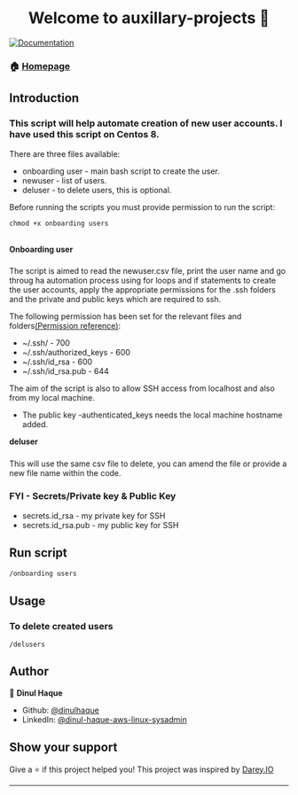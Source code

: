 <h1 align="center">Welcome to auxillary-projects 👋</h1>
<p>
  <a href="https://github.com/dinulhaque/auxillary-projects/readme.md" target="_blank">
    <img alt="Documentation" src="https://img.shields.io/badge/documentation-yes-brightgreen.svg" />
  </a>
</p>

### 🏠 [Homepage](https://github.com/dinulhaque/auxillary-projects)


## Introduction

 
### This script will help automate creation of new user accounts. I have used this script on Centos 8. 
There are three files available:
* onboarding user - main bash script to create the user.
* newuser - list of users.
* deluser - to delete users, this is optional.

Before running the scripts you must provide permission to run the script:
```
chmod +x onboarding users
```
\
**Onboarding user**
###
The script is aimed to read the newuser.csv file, print the user name and go throug ha automation process using for loops and if statements to create the user accounts, apply the appropriate permissions for the .ssh folders and the private and public keys which are required to ssh.

The following permission has been set for the relevant files and folders[(Permission reference)](http://linuxcommand.org/lc3_man_pages/ssh1.html):
* ~/.ssh/ - 700
* ~/.ssh/authorized_keys - 600
* ~/.ssh/id_rsa - 600
* ~/.ssh/id_rsa.pub - 644

The aim of the script is also to allow SSH access from localhost and also from my local machine.
* The public key -authenticated_keys needs the local machine hostname added.

**deluser**

###
This will use the same csv file to delete, you can amend the file or provide a new file name within the code.


### FYI - Secrets/Private key & Public Key
* secrets.id_rsa - my private key for SSH
* secrets.id_rsa.pub - my public key for SSH


## Run script

```sh
/onboarding users
```


## Usage

### To delete created users
```
/delusers
```



## Author

👤 **Dinul Haque**

* Github: [@dinulhaque](https://github.com/dinulhaque)
* LinkedIn: [@dinul-haque-aws-linux-sysadmin](https://linkedin.com/in/dinul-haque-aws-linux-sysadmin)

## Show your support

Give a ⭐️ if this project helped you! This project was inspired by [Darey.IO](https://darey.io/)
***
